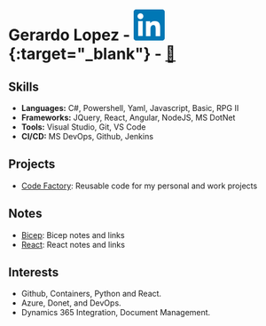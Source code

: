 # Gerardo Lopez - [![linkedin](/media/linkedin.svg)](https://www.linkedin.com/in/gerardo-lopez-2951109/){:target="_blank"} -  [:email:](mailto:gerardo_001@hotmail.com)

## Skills
- **Languages:** C#, Powershell, Yaml, Javascript, Basic, RPG II
- **Frameworks:** JQuery, React, Angular, NodeJS, MS DotNet
- **Tools:** Visual Studio, Git, VS Code
- **CI/CD:** MS DevOps, Github, Jenkins

## Projects
- [Code Factory](https://github.com/gerardo001/CodeFactory): Reusable code for my personal and work projects

## Notes
- [Bicep](/docs/bicep.md): Bicep notes and links
- [React](/docs/react.md): React notes and links

## Interests
- Github, Containers, Python and React.
- Azure, Donet, and DevOps.
- Dynamics 365 Integration, Document Management.
